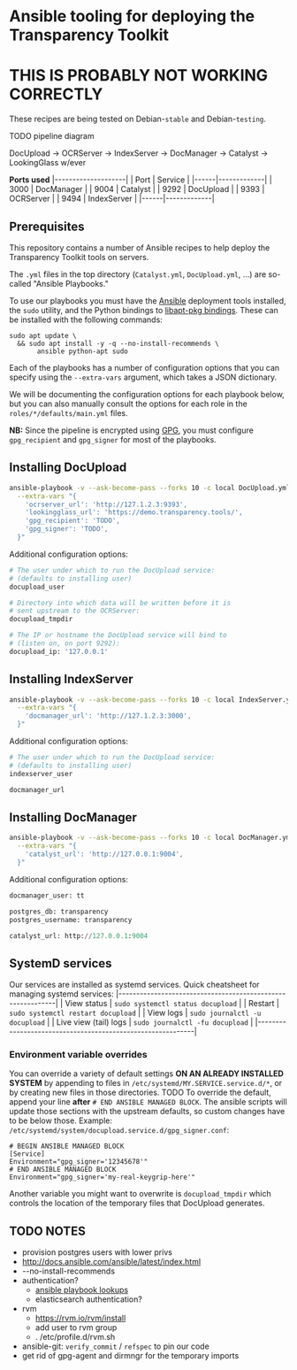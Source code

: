 # Ansible tooling for deploying the Transparency Toolkit

# THIS IS PROBABLY NOT WORKING CORRECTLY

These recipes are being tested on Debian-`stable` and Debian-`testing`.

TODO pipeline diagram

DocUpload -> OCRServer -> IndexServer -> DocManager -> Catalyst -> LookingGlass w/ever

**Ports used**
|--------------------|
| Port | Service     |
|------|-------------|
| 3000 | DocManager  |
| 9004 | Catalyst    |
| 9292 | DocUpload   |
| 9393 | OCRServer   |
| 9494 | IndexServer |
|------|-------------|


## Prerequisites

This repository contains a number of Ansible recipes to help deploy the Transparency Toolkit tools on servers.

The `.yml` files in the top directory (`Catalyst.yml`, `DocUpload.yml`, ...) are so-called "Ansible Playbooks."

To use our playbooks you must have the [Ansible](https://ansible.com/)
deployment tools installed, the `sudo` utility, and the Python bindings to
[libapt-pkg bindings](https://pypi.org/project/python-apt/).
These can be installed with the following commands:
```shell
sudo apt update \
  && sudo apt install -y -q --no-install-recommends \
       ansible python-apt sudo
```

Each of the playbooks has a number of configuration options that you can
specify using the `--extra-vars` argument, which takes a JSON dictionary.

We will be documenting the configuration options for each playbook below, but
you can also manually consult the options for each role in
the `roles/*/defaults/main.yml` files.

**NB:** Since the pipeline is encrypted using [GPG](https://gnupg.org/), you must configure `gpg_recipient` and `gpg_signer` for most of the playbooks.

## Installing DocUpload

```bash
ansible-playbook -v --ask-become-pass --forks 10 -c local DocUpload.yml \
  --extra-vars "{
    'ocrserver_url': 'http://127.1.2.3:9393',
    'lookingglass_url': 'https://demo.transparency.tools/',
    'gpg_recipient': 'TODO',
    'gpg_signer': 'TODO',
  }"
```

Additional configuration options:
```python
# The user under which to run the DocUpload service:
# (defaults to installing user)
docupload_user

# Directory into which data will be written before it is
# sent upstream to the OCRServer:
docupload_tmpdir

# The IP or hostname the DocUpload service will bind to
# (listen on, on port 9292):
docupload_ip: '127.0.0.1'
```

## Installing IndexServer

```bash
ansible-playbook -v --ask-become-pass --forks 10 -c local IndexServer.yml \
  --extra-vars "{
    'docmanager_url': 'http://127.1.2.3:3000',
  }"
```

Additional configuration options:
```python
# The user under which to run the DocUpload service:
# (defaults to installing user)
indexserver_user

docmanager_url
```

## Installing DocManager

```bash
ansible-playbook -v --ask-become-pass --forks 10 -c local DocManager.yml \
  --extra-vars "{
    'catalyst_url': 'http://127.0.0.1:9004',
  }"
```

Additional configuration options:
```python
docmanager_user: tt

postgres_db: transparency
postgres_username: transparency

catalyst_url: http://127.0.0.1:9004
```

## SystemD services

Our services are installed as systemd services.
Quick cheatsheet for managing systemd services:
|------------------------------------------------------------|
| View status           | `sudo systemctl status docupload`  |
| Restart               | `sudo systemctl restart docupload` |
| View logs             | `sudo journalctl -u docupload`     |
| Live view (tail) logs | `sudo journalctl -fu docupload`    |
|------------------------------------------------------------|


### Environment variable overrides

You can override a variety of default settings **ON AN ALREADY INSTALLED SYSTEM** by appending to files in `/etc/systemd/MY.SERVICE.service.d/*`, or by creating new files in those directories.
TODO
To override the default, append your line **after** `# END ANSIBLE MANAGED BLOCK`. The ansible scripts will update those sections with the upstream defaults, so custom changes have to be below those.
Example: `/etc/systemd/system/docupload.service.d/gpg_signer.conf`:
```systemd
# BEGIN ANSIBLE MANAGED BLOCK
[Service]
Environment="gpg_signer='12345678'"
# END ANSIBLE MANAGED BLOCK
Environment="gpg_signer='my-real-keygrip-here'"
```

Another variable you might want to overwrite is `docupload_tmpdir` which controls the location of the temporary files that DocUpload generates.

## TODO NOTES
- provision postgres users with lower privs
- http://docs.ansible.com/ansible/latest/index.html
- --no-install-recommends
- authentication?
  - [ansible playbook lookups](http://docs.ansible.com/ansible/latest/playbooks_lookups.html#examples)
  - elasticsearch authentication?
- rvm
  - https://rvm.io/rvm/install
  - add user to rvm group
  - . /etc/profile.d/rvm.sh
- ansible-git:  `verify_commit` / `refspec` to pin our code
- get rid of gpg-agent and dirmngr for the temporary imports
